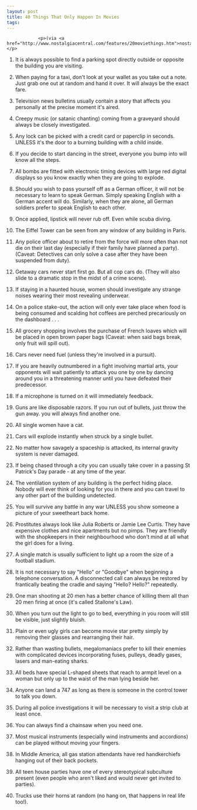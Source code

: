 ```yaml
---
layout: post
title: 40 Things That Only Happen In Movies
tags:
---
```



                <p>(via <a href="http://www.nostalgiacentral.com/features/20moviethings.htm">nostalgiacentral.com</a>)</p>
<ol>
<li>
<p>It is always possible to find a parking spot directly outside or opposite the building you are visiting.     </p>
</li>
<li>
<p>When paying for a taxi, don't look at your wallet as you take out a note. Just grab one out at random and hand it over. It will always be the exact fare.</p>
</li>
<li>
<p>Television news bulletins usually contain a story that affects you personally at the precise moment it's aired.</p>
</li>
<li>
<p>Creepy music (or satanic chanting) coming from a graveyard should always be closely investigated.</p>
</li>
<li>
<p>Any lock can be picked with a credit card or paperclip in seconds. UNLESS it's the door to a burning building with a child inside.</p>
</li>
<li>
<p>If you decide to start dancing in the street, everyone you bump into will know all the steps.</p>
</li>
<li>
<p>All bombs are fitted with electronic timing devices with large red digital displays so you know exactly when they are going to explode.</p>
</li>
<li>
<p>Should you wish to pass yourself off as a German officer, it will not be necessary to learn to speak German. Simply speaking English with a German accent will do. Similarly, when they are alone, all German soldiers prefer to speak English to each other.</p>
</li>
<li>
<p>Once applied, lipstick will never rub off. Even while scuba diving.</p>
</li>
<li>
<p>The Eiffel Tower can be seen from any window of any building in Paris.</p>
</li>
<li>Any police officer about to retire from the force will more often than not die on their last day (especially if their family have planned a party). (Caveat: Detectives can only solve a case after they have been suspended from duty).
<!--more--></li>
<li>
<p>Getaway cars never start first go. But all cop cars do. (They will also slide to a dramatic stop in the midst of a crime scene).</p>
</li>
<li>
<p>If staying in a haunted house, women should investigate any strange noises wearing their most revealing underwear.</p>
</li>
<li>
<p>On a police stake-out, the action will only ever take place when food is being consumed and scalding hot coffees are perched precariously on the dashboard . . .</p>
</li>
<li>
<p>All grocery shopping involves the purchase of French loaves which will be placed in open brown paper bags (Caveat: when said bags break, only fruit will spill out).</p>
</li>
<li>
<p>Cars never need fuel (unless they're involved in a pursuit).</p>
</li>
<li>
<p>If you are heavily outnumbered in a fight involving martial arts, your opponents will wait patiently to attack you one by one by dancing around you in a threatening manner until you have defeated their predecessor.</p>
</li>
<li>
<p>If a microphone is turned on it will immediately feedback.</p>
</li>
<li>
<p>Guns are like disposable razors. If you run out of bullets, just throw the gun away. you will always find another one.</p>
</li>
<li>
<p>All single women have a cat.</p>
</li>
<li>
<p>Cars will explode instantly when struck by a single bullet.</p>
</li>
<li>
<p>No matter how savagely a spaceship is attacked, its internal gravity system is never damaged.</p>
</li>
<li>
<p>If being chased through a city you can usually take cover in a passing St Patrick's Day parade - at any time of the year.</p>
</li>
<li>
<p>The ventilation system of any building is the perfect hiding place. Nobody will ever think of looking for you in there and you can travel to any other part of the building undetected.</p>
</li>
<li>
<p>You will survive any battle in any war UNLESS you show someone a picture of your sweetheart back home.</p>
</li>
<li>
<p>Prostitutes always look like Julia Roberts or Jamie Lee Curtis. They have expensive clothes and nice apartments but no pimps. They are friendly with the shopkeepers in their neighbourhood who don't mind at all what the girl does for a living.</p>
</li>
<li>
<p>A single match is usually sufficient to light up a room the size of a football stadium.</p>
</li>
<li>
<p>It is not necessary to say &quot;Hello&quot; or &quot;Goodbye&quot; when beginning a telephone conversation. A disconnected call can always be restored by frantically beating the cradle and saying &quot;Hello? Hello?&quot; repeatedly.</p>
</li>
<li>
<p>One man shooting at 20 men has a better chance of killing them all than 20 men firing at once (it's called Stallone's Law).</p>
</li>
<li>
<p>When you turn out the light to go to bed, everything in you room will still be visible, just slightly bluish.</p>
</li>
<li>
<p>Plain or even ugly girls can become movie star pretty simply by removing their glasses and rearranging their hair.  </p>
</li>
<li>
<p>Rather than wasting bullets, megalomaniacs prefer to kill their enemies with complicated devices incorporating fuses, pulleys, deadly gases, lasers and man-eating sharks.</p>
</li>
<li>
<p>All beds have special L-shaped sheets that reach to armpit level on a woman but only up to the waist of the man lying beside her.</p>
</li>
<li>
<p>Anyone can land a 747 as long as there is someone in the control tower to talk you down.</p>
</li>
<li>
<p>During all police investigations it will be necessary to visit a strip club at least once.</p>
</li>
<li>
<p>You can always find a chainsaw when you need one.</p>
</li>
<li>
<p>Most musical instruments (especially wind instruments and accordions) can be played without moving your fingers.</p>
</li>
<li>
<p>In Middle America, all gas station attendants have red handkerchiefs hanging out of their back pockets.</p>
</li>
<li>
<p>All teen house parties have one of every stereotypical subculture present (even people who aren't liked and would never get invited to parties).</p>
</li>
<li>Trucks use their horns at random (no hang on, that happens in real life too!).</li>
</ol>
